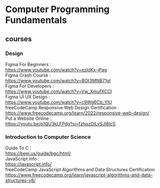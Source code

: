 # Computer Programming Fundamentals

## courses
### Design
Figma For Beginners : <br/>
https://www.youtube.com/watch?v=ezldKx-jPag <br/>
Figma Crash Course : <br/>
https://www.youtube.com/watch?v=BOt3MNB71gI <br/>
Figma For Developers : <br/>
https://www.youtube.com/watch?v=Vw_XmufXCCI <br/>
Figma UI UX Design : <br/>
https://www.youtube.com/watch?v=c9Wg6Cb_YlU <br/>
freeCodeCamp Responsive Web Design Certification :  <br/>
https://www.freecodecamp.org/learn/2022/responsive-web-design/ <br/>
Put a Website Online : <br/>
https://youtu.be/p1QU3kLFPdg?si=fzhqzDILvSJl8IcS

### Introduction to Computer Science
Guide To C : <br/>
https://beej.us/guide/bgc/html/ <br/>
JavaScript info : <br/>
https://javascript.info/ <br/>
freeCodeCamp JavaScript Algorithms and Data Structures Certification <br/>
https://www.freecodecamp.org/learn/javascript-algorithms-and-data-structures-v8/

